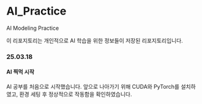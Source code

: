 # AI_Practice
AI Modeling Practice

이 리포지토리는 개인적으로 AI 학습을 위한 정보들이 저장된 리포지토리입니다.

### 25.03.18
#### AI 찍먹 시작
AI 공부를 처음으로 시작했습니다.
앞으로 나아가기 위해 CUDA와 PyTorch를 설치하였고, 환경 세팅 후 정상적으로 작동함을 확인하였습니다.
